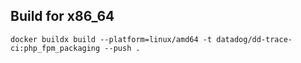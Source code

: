## Build for x86_64

```
docker buildx build --platform=linux/amd64 -t datadog/dd-trace-ci:php_fpm_packaging --push .
```
